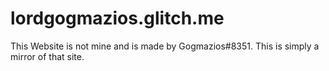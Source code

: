 # lordgogmazios.glitch.me  
This Website is not mine and is made by Gogmazios#8351. This is simply a mirror of that site. 
